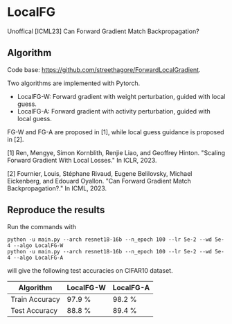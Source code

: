 # LocalFG

Unoffical [ICML23] Can Forward Gradient Match Backpropagation?


## Algorithm
Code base: https://github.com/streethagore/ForwardLocalGradient.

Two algorithms are implemented with Pytorch.

* LocalFG-W: Forward gradient with weight perturbation, guided with local guess.
* LocalFG-A: Forward gradient with activity perturbation, guided with local guess.

FG-W and FG-A are proposed in [1], while local guess guidance is proposed in [2].

[1] Ren, Mengye, Simon Kornblith, Renjie Liao, and Geoffrey Hinton. "Scaling Forward Gradient With Local Losses." In ICLR, 2023.

[2] Fournier, Louis, Stéphane Rivaud, Eugene Belilovsky, Michael Eickenberg, and Edouard Oyallon. "Can Forward Gradient Match Backpropagation?." In ICML, 2023.

## Reproduce the results

Run the commands with

```
python -u main.py --arch resnet18-16b --n_epoch 100 --lr 5e-2 --wd 5e-4 --algo LocalFG-W
python -u main.py --arch resnet18-16b --n_epoch 100 --lr 5e-2 --wd 5e-4 --algo LocalFG-A
```

will give the following test accuracies on CIFAR10 dataset.

| Algorithm      | LocalFG-W | LocalFG-A |
| -------------- | --------- | --------- |
| Train Accuracy | 97.9 %    | 98.2 %    |
| Test Accuracy  | 88.8 %    | 89.4 %    |

